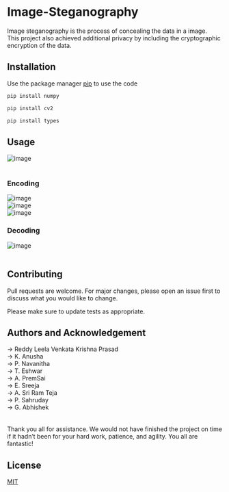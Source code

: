 # Image-Steganography

Image steganography is the process of concealing the data in a image.<br/>
This project also achieved additional privacy by including the cryptographic encryption of the data.

## Installation

Use the package manager [pip](https://pip.pypa.io/en/stable/) to use the code

```bash
pip install numpy
```
```bash
pip install cv2
```
```bash
pip install types
```
## Usage
![image](https://github.com/prasad924/Image-steganography/assets/135614599/1ed0aae1-4511-4122-b0d3-6bc6bf1af4a4)
<br/><br/>

### Encoding
![image](https://github.com/prasad924/Image-steganography/assets/135614599/6a342bfe-96e4-4b18-aed2-0f25d0401f1f)
<br/>
![image](https://github.com/prasad924/Image-steganography/assets/135614599/ac26f333-682b-4178-b964-cc7d2711d88c)
<br/>
![image](https://github.com/prasad924/Image-steganography/assets/135614599/ed443c01-89ae-4639-b8bf-226e6db987a1)
<br/>

### Decoding

![image](https://github.com/prasad924/Image-steganography/assets/135614599/cbbded70-3131-49fa-bcd1-88e0302b2d9f)
<br/><br/>





## Contributing

Pull requests are welcome. For major changes, please open an issue first
to discuss what you would like to change.

Please make sure to update tests as appropriate.

## Authors and Acknowledgement

-> Reddy Leela Venkata Krishna Prasad <br/>
-> K. Anusha <br/>
-> P. Navanitha <br/>
-> T. Eshwar <br/>
-> A. PremSai <br/>
-> E. Sreeja <br/>
-> A. Sri Ram Teja <br/>
-> P. Sahruday <br/>
-> G. Abhishek <br/>
<br/><br/>
Thank you all for assistance. We would not have finished the project on time if it hadn’t been for your hard work, patience, and agility. You all are fantastic!

## License

[MIT](https://choosealicense.com/licenses/mit/)
